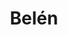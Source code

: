 ---
title: "Belén"
url: /ciudad-autonoma-de-buenos-aires/belen-coronel-martiniano-chilavert/
shop: general
---